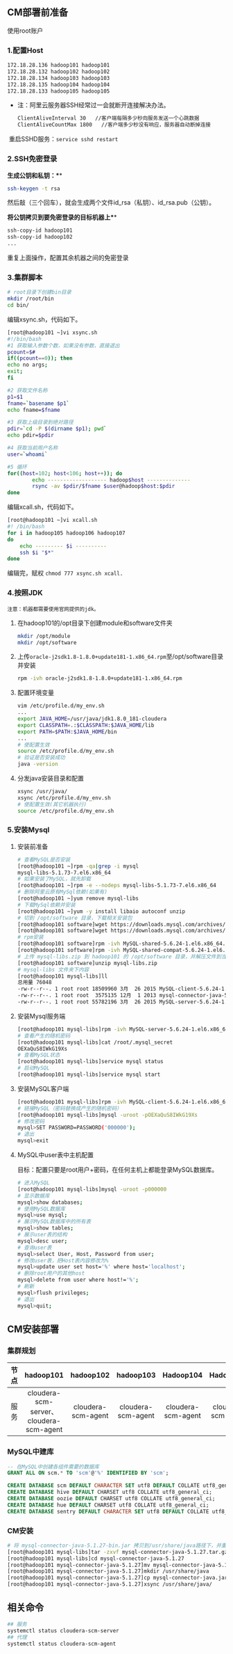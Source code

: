 ## CM部署前准备

使用root账户

### 1.配置Host

```xml
172.18.28.136 hadoop101 hadoop101
172.18.28.132 hadoop102 hadoop102
172.18.28.134 hadoop103 hadoop103
172.18.28.135 hadoop104 hadoop104
172.18.28.133 hadoop105 hadoop105
```

* 注：阿里云服务器SSH经常过一会就断开连接解决办法。
	 ```xml
	ClientAliveInterval 30	 //客户端每隔多少秒向服务发送一个心跳数据
	ClientAliveCountMax 1800   //客户端多少秒没有响应，服务器自动断掉连接
	```

​	重启SSHD服务：`service sshd restart`

### 2.SSH免密登录

**生成公钥和私钥：\****

```bash
ssh-keygen -t rsa
```

然后敲（三个回车），就会生成两个文件id_rsa（私钥）、id_rsa.pub（公钥）。

**将公钥拷贝到要免密登录的目标机器上\****

```bash
ssh-copy-id hadoop101
ssh-copy-id hadoop102
...
```

重复上面操作，配置其余机器之间的免密登录

### 3.集群脚本

```bash
# root目录下创建bin目录
mkdir /root/bin
cd bin/
```

编辑xsync.sh，代码如下。

```bash
[root@hadoop101 ~]vi xsync.sh
#!/bin/bash
#1 获取输入参数个数，如果没有参数，直接退出
pcount=$#
if((pcount==0)); then
echo no args;
exit;
fi

#2 获取文件名称
p1=$1
fname=`basename $p1`
echo fname=$fname

#3 获取上级目录到绝对路径
pdir=`cd -P $(dirname $p1); pwd`
echo pdir=$pdir

#4 获取当前用户名称
user=`whoami`

#5 循环
for((host=102; host<106; host++)); do
        echo ------------------- hadoop$host --------------
        rsync -av $pdir/$fname $user@hadoop$host:$pdir
done
```

编辑xcall.sh，代码如下。

```bash
[root@hadoop101 ~]vi xcall.sh
#! /bin/bash
for i in hadoop105 hadoop106 hadoop107
do
    echo --------- $i ----------
    ssh $i "$*"
done
```

编辑完，赋权 `chmod 777 xsync.sh xcall. `

### 4.按照JDK

`注意：机器都需要使用官网提供的jdk。`

1. 在hadoop101的/opt目录下创建module和software文件夹

    ```bash
    mkdir /opt/module
    mkdir /opt/software
    ```

2. 上传`oracle-j2sdk1.8-1.8.0+update181-1.x86_64.rpm`至/opt/software目录并安装

   ```bash
   rpm -ivh oracle-j2sdk1.8-1.8.0+update181-1.x86_64.rpm
   ```


3. 配置环境变量

   ```bash
   vim /etc/profile.d/my_env.sh
   ...
   export JAVA_HOME=/usr/java/jdk1.8.0_181-cloudera
   export CLASSPATH=.:$CLASSPATH:$JAVA_HOME/lib
   export PATH=$PATH:$JAVA_HOME/bin
   ...
   # 使配置生效
   source /etc/profile.d/my_env.sh
   # 验证是否安装成功
   java -version
   ```

4. 分发java安装目录和配置

   ```bash
   xsync /usr/java/
   xsync /etc/profile.d/my_env.sh
   # 使配置生效(其它机器执行)
   source /etc/profile.d/my_env.sh
   ```

### 5.安装Mysql

1. 安装前准备	

    ```bash
    # 查看MySQL是否安装
    [root@hadoop101 ~]rpm -qa|grep -i mysql
    mysql-libs-5.1.73-7.el6.x86_64
    # 如果安装了MySQL，就先卸载
    [root@hadoop101 ~]rpm -e --nodeps mysql-libs-5.1.73-7.el6.x86_64
    # 删除阿里云原有MySql依赖(如果有)
    [root@hadoop101 ~]yum remove mysql-libs
    # 下载MySql依赖并安装
    [root@hadoop101 ~]yum -y install libaio autoconf unzip
    # 切到 /opt/software 目录，下载相关安装包
    [root@hadoop101 software]wget https://downloads.mysql.com/archives/get/p/23/file/MySQL-shared-compat-5.6.24-1.el6.x86_64.rpm
    [root@hadoop101 software]wget https://downloads.mysql.com/archives/get/p/23/file/MySQL-shared-5.6.24-1.el6.x86_64.rpm
    # rpm安装
    [root@hadoop101 software]rpm -ivh MySQL-shared-5.6.24-1.el6.x86_64.rpm 
    [root@hadoop101 software]rpm -ivh MySQL-shared-compat-5.6.24-1.el6.x86_64.rpm
    # 上传 mysql-libs.zip 到 hadoop101 的 /opt/software 目录，并解压文件到当前目录
    [root@hadoop101 software]unzip mysql-libs.zip
    # mysql-libs 文件夹下内容
    [root@hadoop101 mysql-libs]ll
    总用量 76048
    -rw-r--r--. 1 root root 18509960 3月  26 2015 MySQL-client-5.6.24-1.el6.x86_64.rpm
    -rw-r--r--. 1 root root  3575135 12月  1 2013 mysql-connector-java-5.1.27.tar.gz
    -rw-r--r--. 1 root root 55782196 3月  26 2015 MySQL-server-5.6.24-1.el6.x86_64.rpm
    ```

2. 安装Mysql服务端

   ```bash
   [root@hadoop101 mysql-libs]rpm -ivh MySQL-server-5.6.24-1.el6.x86_64.rpm
   # 查看产生的随机密码
   [root@hadoop101 mysql-libs]cat /root/.mysql_secret
   OEXaQuS8IWkG19Xs
   # 查看MySQL状态
   [root@hadoop101 mysql-libs]service mysql status
   # 启动MySQL
   [root@hadoop101 mysql-libs]service mysql start
   ```

3. 安装MySQL客户端

   ```bash
   [root@hadoop101 mysql-libs]rpm -ivh MySQL-client-5.6.24-1.el6.x86_64.rpm
   # 链接MySQL（密码替换成产生的随机密码）
   [root@hadoop101 mysql-libs]mysql -uroot -pOEXaQuS8IWkG19Xs
   # 修改密码
   mysql>SET PASSWORD=PASSWORD('000000');
   # 退出
   mysql>exit
   ```

4. MySQL中user表中主机配置

   目标：配置只要是root用户+密码，在任何主机上都能登录MySQL数据库。

   ```bash
   # 进入MySQL
   [root@hadoop101 mysql-libs]mysql -uroot -p000000
   # 显示数据库
   mysql>show databases;
   # 使用MySQL数据库
   mysql>use mysql;
   # 展示MySQL数据库中的所有表
   mysql>show tables;
   # 展示user表的结构
   mysql>desc user;
   # 查询user表
   mysql>select User, Host, Password from user;
   # 修改user表，把Host表内容修改为%
   mysql>update user set host='%' where host='localhost';
   # 删除root用户的其他host
   mysql>delete from user where host!='%';
   # 刷新
   mysql>flush privileges;
   # 退出
   mysql>quit;
   ```

## CM安装部署

### 集群规划

| 节点       | hadoop101         | hadoop102 | hadoop103 | Hadoop104 | Hadoop105 |
| :------------: | :-----------------------------------: | :---------------------------: | :---------------------------: | :-----------------: | :-----------------: |
| 服务 | cloudera-scm-server、cloudera-scm-agent | cloudera-scm-agent            | cloudera-scm-agent            | cloudera-scm-agent  | cloudera-scm-agent  |

### MySQL中建库

```sql
-- 在MySQL中创建各组件需要的数据库
GRANT ALL ON scm.* TO 'scm'@'%' IDENTIFIED BY 'scm';

CREATE DATABASE scm DEFAULT CHARACTER SET utf8 DEFAULT COLLATE utf8_general_ci;
CREATE DATABASE hive DEFAULT CHARSET utf8 COLLATE utf8_general_ci;
CREATE DATABASE oozie DEFAULT CHARSET utf8 COLLATE utf8_general_ci;
CREATE DATABASE hue DEFAULT CHARSET utf8 COLLATE utf8_general_ci;
CREATE DATABASE sentry DEFAULT CHARACTER SET utf8 DEFAULT COLLATE utf8_general_ci;
```

### CM安装

```bash
# 将 mysql-connector-java-5.1.27-bin.jar 拷贝到/usr/share/java路径下，并重命名
[root@hadoop101 mysql-libs]tar -zxvf mysql-connector-java-5.1.27.tar.gz 
[root@hadoop101 mysql-libs]cd mysql-connector-java-5.1.27
[root@hadoop101 mysql-connector-java-5.1.27]mv mysql-connector-java-5.1.27-bin.jar mysql-connector-java.jar
[root@hadoop101 mysql-connector-java-5.1.27]mkdir /usr/share/java
[root@hadoop101 mysql-connector-java-5.1.27]cp mysql-connector-java.jar /usr/share/java/
[root@hadoop101 mysql-connector-java-5.1.27]xsync /usr/share/java/
```



## 相关命令

```bash
## 服务
systemctl status cloudera-scm-server
## 代理
systemctl status cloudera-scm-agent
```

